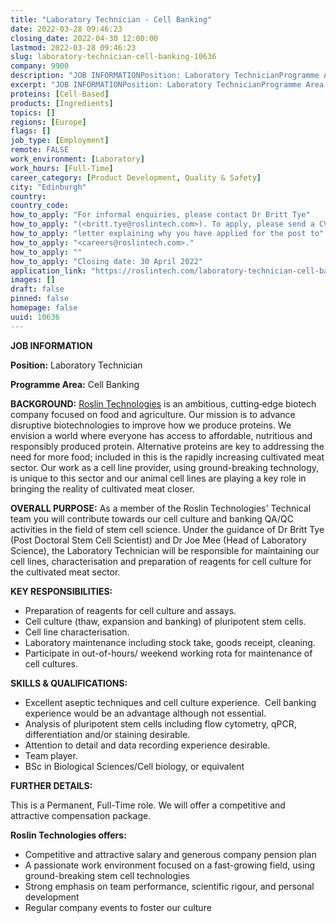```yaml
---
title: "Laboratory Technician - Cell Banking"
date: 2022-03-28 09:46:23
closing_date: 2022-04-30 12:00:00
lastmod: 2022-03-28 09:46:23
slug: laboratory-technician-cell-banking-10636
company: 9900
description: "JOB INFORMATIONPosition: Laboratory TechnicianProgramme Area: Cell Banking"
excerpt: "JOB INFORMATIONPosition: Laboratory TechnicianProgramme Area: Cell Banking"
proteins: [Cell-Based]
products: [Ingredients]
topics: []
regions: [Europe]
flags: []
job_type: [Employment]
remote: FALSE
work_environment: [Laboratory]
work_hours: [Full-Time]
career_category: [Product Development, Quality & Safety]
city: "Edinburgh"
country: 
country_code: 
how_to_apply: "For informal enquiries, please contact Dr Britt Tye"
how_to_apply: "(<britt.tye@roslintech.com>). To apply, please send a CV and cover"
how_to_apply: "letter explaining why you have applied for the post to"
how_to_apply: "<careers@roslintech.com>."
how_to_apply: ""
how_to_apply: "Closing date: 30 April 2022"
application_link: "https://roslintech.com/laboratory-technician-cell-banking/"
images: []
draft: false
pinned: false
homepage: false
uuid: 10636
---
```

**JOB INFORMATION**

**Position:** Laboratory Technician

**Programme Area:** Cell Banking

**BACKGROUND:** [Roslin Technologies](https://roslintech.com/) is an
ambitious, cutting‐edge biotech company focused on food and agriculture.
Our mission is to advance disruptive biotechnologies to improve how we
produce proteins. We envision a world where everyone has access to
affordable, nutritious and responsibly produced protein. Alternative
proteins are key to addressing the need for more food; included in this
is the rapidly increasing cultivated meat sector. Our work as a cell
line provider, using ground-breaking technology, is unique to this
sector and our animal cell lines are playing a key role in bringing the
reality of cultivated meat closer.

**OVERALL PURPOSE:** As a member of the Roslin Technologies' Technical
team you will contribute towards our cell culture and banking QA/QC
activities in the field of stem cell science. Under the guidance of Dr
Britt Tye (Post Doctoral Stem Cell Scientist) and Dr Joe Mee (Head of
Laboratory Science), the Laboratory Technician will be responsible for
maintaining our cell lines, characterisation and preparation of reagents
for cell culture for the cultivated meat sector.

**KEY RESPONSIBILITIES:**

-   Preparation of reagents for cell culture and assays. 
-   Cell culture (thaw, expansion and banking) of pluripotent stem
    cells. 
-   Cell line characterisation. 
-   Laboratory maintenance including stock take, goods receipt,
    cleaning. 
-   Participate in out-of-hours/ weekend working rota for maintenance of
    cell cultures.

**SKILLS & QUALIFICATIONS:**

-   Excellent aseptic techniques and cell culture experience.  Cell
    banking experience would be an advantage although not essential. 
-   Analysis of pluripotent stem cells including flow cytometry, qPCR,
    differentiation and/or staining desirable. 
-   Attention to detail and data recording experience desirable. 
-   Team player.  
-   BSc in Biological Sciences/Cell biology, or equivalent

**FURTHER DETAILS:**

This is a Permanent, Full-Time role. We will offer a competitive and
attractive compensation package.

**Roslin Technologies offers:**

-   Competitive and attractive salary and generous company pension plan
-   A passionate work environment focused on a fast-growing field, using
    ground-breaking stem cell technologies
-   Strong emphasis on team performance, scientific rigour, and personal
    development
-   Regular company events to foster our culture
